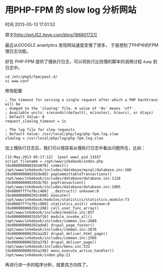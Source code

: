 # 用PHP-FPM 的 slow log 分析网站

 时间 2013-05-13 17:01:52 

原文[http://extJS2.iteye.com/blog/1868017][1]


最近从GOOGLE ananlytics 发现网站速度变慢了很多， 于是想到了PHP中的FPM慢日志功能。

好在 PHP-FPM 提供了慢执行日志，可以将执行比较慢的脚本的调用过程 `dump` 到日志中。

    cd /etc/php5/fpm/pool.d/
    vi www.conf

修改配置

    ; The timeout for serving a single request after which a PHP backtrace will be
    ; dumped to the 'slowlog' file. A value of '0s' means 'off'.
    ; Available units: s(econds)(default), m(inutes), h(ours), or d(ays)
    ; Default Value: 0
    request_slowlog_timeout = 1s
    
    ; The log file for slow requests
    ; Default Value: /usr/local/php/log/php-fpm.log.slow
    slowlog = /usr/local/php/log/php-fpm.log.slow

加上慢执行日志后，我们可以很容易从慢执行日志中看出问题所在，比如：

    [13-May-2013 05:17:12]  [pool www] pid 13557                                                                                                                    
    script_filename = /opt/www/inkebook/index.php                                                                                                                   
    [0x000000000292e0f0] commit() /opt/www/inkebook/includes/database/mysql/database.inc:166                                                                        
    [0x000000000292de88] popCommittableTransactions() /opt/www/inkebook/includes/database/database.inc:1128                                                         
    [0x000000000292dcf0] popTransaction() /opt/www/inkebook/includes/database/database.inc:1905                                                                     
    [0x00007fffe78cc460] __destruct() unknown:0                                                                                                                     
    [0x000000000292c690] execute() /opt/www/inkebook/modules/statistics/statistics.module:73                                                                        
    [0x00007fffe78cc900] statistics_exit() unknown:0                                                                                                                
    [0x000000000292c208] call_user_func_array() /opt/www/inkebook/includes/module.inc:857                                                                           
    [0x000000000292bf10] module_invoke_all() /opt/www/inkebook/includes/common.inc:2688                                                                             
    [0x000000000292ade0] drupal_page_footer() /opt/www/inkebook/includes/common.inc:2676                                                                            
    [0x000000000292aa28] drupal_deliver_html_page() /opt/www/inkebook/includes/common.inc:2560                                                                      
    [0x000000000292a378] drupal_deliver_page() /opt/www/inkebook/includes/menu.inc:532                                                                              
    [0x000000000292a198] menu_execute_active_handler() /opt/www/inkebook/index.php:21

再进行进一步的程序分析，就更具方向性了。


[1]: http://extJS2.iteye.com/blog/1868017
